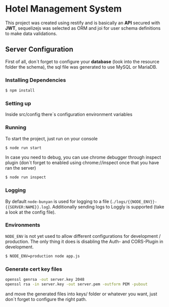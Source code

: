 # Hotel Management System

This project was created using restify and is basically an **API** secured with **JWT**, sequelizejs was selected as ORM and joi for user schema definitions to make data validations.

## Server Configuration

First of all, don´t forget to configure your **database** (look into the resource folder the schema), the sql file was generated to use MySQL or MariaDB.

### Installing Dependencies
```bash
$ npm install
```

### Setting up
Inside src/config there´s configuration environment variables

### Running

To start the project, just run on your console
```bash
$ node run start
```

In case you need to debug, you can use chrome debugger through inspect plugin (don´t forget to enabled using chrome://inspect once that you have ran the server)
```bash
$ node run inspect
```

### Logging

By default `node-bunyan` is used for logging to a file (`./logs/{{NODE_ENV}}-{{SERVER:NAME}}.log`). Additionally sending logs to Loggly is supported (take a look at the config file).

### Environments

`NODE_ENV` is not yet used to allow different configurations for development / production. The only thing it does is disabling the Auth- and CORS-Plugin in development.

```bash
$ NODE_ENV=production node app.js
```

### Generate cert key files

```bash
openssl genrsa -out server.key 2048
openssl rsa -in server.key -out server.pem -outform PEM -pubout
```

and move the generated files into keys/ folder or whatever you want, just don´t forget to configure the right path.
